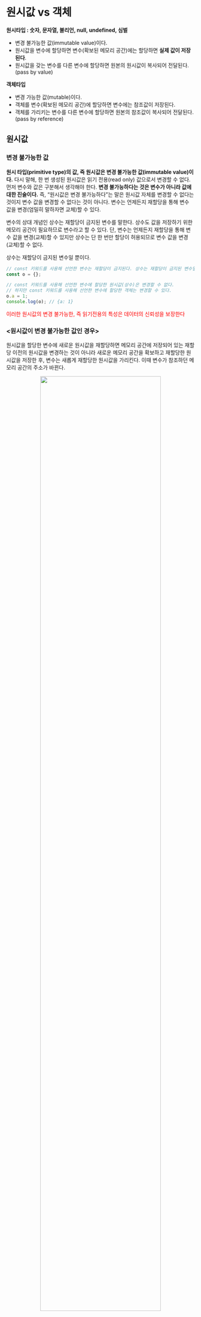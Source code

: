 # 원시값 vs 객체

**원시타입 : 숫자, 문자열, 불리언, null, undefined, 심벌**

- 변경 불가능한 값(immutable value)이다.
- 원시값을 변수에 할당하면 변수(확보된 메모리 공간)에는 할당하면 **실제 값이 저장된다**.
- 원시값을 갖는 변수를 다른 변수에 할당하면 원본의 원시값이 복사되어 전달된다. (pass by value)

**객체타입**

- 변경 가능한 값(mutable)이다.
- 객체를 변수(확보된 메모리 공간)에 할당하면 변수에는 참조값이 저장된다.
- 객체를 가리키는 변수를 다른 변수에 할당하면 원본의 참조값이 복사되어 전달된다. (pass by reference)



## 원시값

### 변경 불가능한 값

**원시 타입(primitive type)의 값, 즉 원시값은 변경 불가능한 값(immutable value)이다.** 다시 말해, 한 번 생성된 원시값은 읽기 전용(read only) 값으로서 변경할 수 없다. 먼저 변수와 값은 구분해서 생각해야 한다. **변경 불가능하다는 것은 변수가 아니라 값에 대한 진술이다.** 즉, “원시값은 변경 불가능하다”는 말은 원시값 자체를 변경할 수 없다는 것이지 변수 값을 변경할 수 없다는 것이 아니다. 변수는 언제든지 재할당을 통해 변수 값을 변경(엄밀히 말하자면 교체)할 수 있다.

변수의 상대 개념인 상수는 재할당이 금지된 변수를 말한다. 상수도 값을 저장하기 위한 메모리 공간이 필요하므로 변수라고 할 수 있다. 단, 변수는 언제든지 재할당을 통해 변수 값을 변경(교체)할 수 있지만 상수는 단 한 번만 할당이 허용되므로 변수 값을 변경(교체)할 수 없다.

상수는 재할당이 금지된 변수일 뿐이다.

```javascript
// const 키워드를 사용해 선언한 변수는 재할당이 금지된다. 상수는 재할당이 금지된 변수일 뿐이다.
const o = {};

// const 키워드를 사용해 선언한 변수에 할당한 원시값(상수)은 변경할 수 없다.
// 하지만 const 키워드를 사용해 선언한 변수에 할당한 객체는 변경할 수 있다.
o.a = 1;
console.log(o); // {a: 1}
```

<span style=color:red>이러한 원시값의 변경 불가능한, 즉 읽기전용의 특성은 데이터의 신뢰성을 보장한다</span>



### <원시값이 변경 불가능한 값인 경우>

원시값을 할당한 변수에 새로운 원시값을 재할당하면 메모리 공간에 저장되어 있는 재할당 이전의 원시값을 변경하는 것이 아니라 새로운 메모리 공간을 확보하고 재할당한 원시값을 저장한 후, 변수는 새롭게 재할당한 원시값을 가리킨다. 이때 변수가 참조하던 메모리 공간의 주소가 바뀐다.

<p align="center"><img src="https://poiemaweb.com/assets/fs-images/11-1.png" width="80%"></p>

- 변수가 참조하던 메모리 공간의 주소가 변경된 이유는 변수에 할당된 원시값이 변경 불가능한 값이기 때문이다. 만약 원시 값이 변경 가능한 값이라면 아래와 같이 변수에 새로운 원시값을 재할당했을 때 변수가 가리키던 메모리 공간의 주소를 바꿀 필요 없이 원시값 자체를 변경했을 것이다.



### <원시값이 변경 가능한 값이라면>



- 하지만 원시값은 변경 불가능한 값이기 때문에 위 그림처럼 직접 변경할 수 없다. **따라서 변수 값을 변경하기 위해 원시값을 재할당하면 새로운 메모리 공간을 확보하고 재할당한 값을 저장한 후, 변수가 참조하던 메모리 공간의 주소를 변경한다.** 이러한 특성을 **<span style=color:red>불변성</span>**이라고 한다.
- **불변성을 갖는 원시값을 할당한 변수는 재할당 이외에 변수 값을 변경할 수 있는 방법이 없다.**



### 문자열과 불변성

원시값을 저장하려면 먼저 확보해야 하는 메모리 공간의 크기를 결정해야 한다. 이를 위해 원시 타입 별로 메모리 공간의 크기가 미리 정해져 있다.

<ECMAScript 사양>

- 문자열 타입 : 2byte
- 숫자 타입 : 8byte
- 이외의 원시 타입은 크기를 명확히 정하지 않아서 브라우저 제조사의 구현에 따라 원시 타입의 크기는 다를 수 있다.

#### 원시값 문자열의 특징

- 문자열은 0개 이상의 문자(character)로 이루어진 집합을 말하며, **1개의 문자는 2바이트의 메모리** 공간에 저장된다.
- 따라서 문자열은 몇 개의 문자로 이뤄졌느냐에 따라 필요한 메모리 공간의 크기가 결정된다.
- 숫자 값은 1도 10000000도 동일한 8바이트가 필요하지만 문자열의 경우 1개의 문자로 이뤄진 문자열은 2바이트, 10개의 문자로 이뤄진 문자열은 20바이트가 필요하다.

```javascript
// 문자열은 0개 이상의 문자들로 이뤄진 집합이다.
var str1 = '';      // 0개의 문자로 이뤄진 문자열(빈 문자열)
var str2 = 'Hello'; // 5개의 문자로 이뤄진 문자열
```

자바스크립트는 개발자의 편의를 위해 원시 타입인 문자열 타입을 제공한다. 이는 자바스크립트의 장점 중 하나다. 자바스크립트의 문자열은 원시 타입이며, 변경 불가능하다. 이것은 문자열이 생성된 이후에는 변경할 수 없음을 의미한다.

```javascript
var str = 'Hello';
str = 'world';
```

1. 첫 번째 문이 실행되면 문자열 'Hello'가 생성되고 식별자 `str`은 문자열 'Hello'가 저장된 메모리 공간의 첫 번째 메모리 셀 주소를 가리킨다.
2. 두 번째 문이 실행되면 이전에 생성된 문자열 'Hello'를 수정하는 것이 아니라 새로운 문자열 'world'를 메모리에 성생하고 식별자 str은 이것을 가리키게 된다.
3. 이 때 문자열 'Hello'와 'world'는 모두 메모리에 존재한다. 식별자 str은 문자열 ‘Hello’를 가리키고 있다가 문자열 ‘world’를 가리키도록 변경되었을 뿐이다.

문자열의 한 문자를 변경해 보자. 문자열은 유사 배열 객체이면서 이터러블이므로 배열과 유사하게 각 문자에 접근할 수 있다.

**<유사 배열 객체(array-like object)>**

<blockquote>유사 배열 객체란 마치 배열처럼 인덱스로 프로퍼티 값에 접근할 수 있고 'length'프로퍼티를 갖는 객체를 말한다. 문자열은 마치 배열처럼 인덱스를 통해 각 문자에 접근할 수 있으며, length 프로퍼티를 갖기 때문에 유사 배열 객체이고 for문으로 순회할 수도 있다.</blockquote>

```javascript
var str = 'string';

// 문자열은 유사 배열이므로 배열과 유사하게 인덱스를 사용해 각 문자에 접근할 수 있다.
// 하지만 문자열은 원시값이므로 변경할 수 없다. 이때 에러가 발생하지 않는다.
str[0] = 'S';

console.log(str); // string
```

- <span style=color:red>`str[0] = 'S'`</span>처럼 이미 생성된 문자열의 읠부 문자를 변경해도 반영되지 않는다.
- 문자열은 변경 불가능한 값이기 때문이다. 이처럼 한 번 생성된 문자열은 읽기 전용 값으로서 변경할 수 없다. 원시값은 어떤 일이 있어도 불변하기 때문이다.
- 그러나 변수에 새로운 문자열을 재할당하는 것은 물론 가능하다. 이는 기존 문자열을 변경하는 것이 아니라 새로운 문자열을 새롭게 할당하는 것이기 때문이다.



## 값에 의한 전달

```javascript
var score = 80;
var copy = score;

console.log(score); // 80
console.log(copy); // 80

score = 100;

console.log(score); // 100
console.log(copy); // ?
```

score 변수에 숫자 값 80을 할당했다. 그리고 copy 변수에 score 변수를 할당했다. 그 후 score 변수에 새로운 숫자 값 100을 재할당하면 copy 변수의 값은 어떻게 변할까?

- 이 질문의 핵심은 '변수에 변수를 할당했을 때 무엇이 어떻게 전달되는가?'이다.
- `copy = score`에서 `score`는 변수 값 80으로 평가되므로 copy에도 당연히 80이 할당된다.
- 이 때 새로운 숫자 값 80이 생성되어 copy 변수에 할당된다.
- **이처럼 변수에 원시값을 갖는 변수를 할당하면 할당받는 변수(copy)에는 할당되는 변수(score)의 원시값이 복사되어 전달된다.** 이를 <span style=color:red>**값에 의한 전달(Pass by value)**</span>이라고 한다.
- 위 예제의 경우 copy 변수에 원시값을 갖는 score 변수를 할당하면 할당받는 변수(copy)에 할다되는 변수(score)의 원시값 80이 복사되어 전달된다.

```javascript
var score = 80;

// copy 변수에는 score 변수의 값 80이 복사되어 할당된다.
var copy = score;

console.log(score, copy); // 80  80
console.log(score === copy); // true
```

이 때 score 변수와 copy 변수는 숫자 값 80을 갖는다는 점에서는 동일하지만 **score 변수와 copy 변수의 값 80은 다른 메모리 공간에 저장된 별개의 값이다.**



```javascript
var score = 80;

// copy 변수에는 score 변수의 값 80이 복사되어 할당된다.
var copy = score;

console.log(score, copy);    // 80  80
console.log(score === copy); // true

// score 변수와 copy 변수의 값은 다른 메모리 공간에 저장된 별개의 값이다.
// 따라서 score 변수의 값을 변경해도 copy 변수의 값에는 어떠한 영향도 주지 않는다.
score = 100;

console.log(score, copy);    // 100  80
console.log(score === copy); // false
```

score 변수의 값을 변경해도 copy 변수의 값에는 어떠한 영향도 주지 않는다.



사실 위 그림은 실제 자바스크립트 엔진의 내부 동작과 정확히 일치하지 않을 수 있다. ECMAScript 사양에는 변수를 통해 메모리를 어떻게 관리해야 하는지 명확하게 정의되어 있지 않다.

참고로 “값에 의한 전달”이라는 용어는 자바스크립트를 위한 용어가 아니므로 사실 오해가 있을 수도 있다. **엄격하게 표현하면 변수에는 값이 전달되는 것이 아니라 메모리 주소가 전달되기 때문이다. 이는 변수와 같은 식별자는 값이 아니라 메모리 주소를 기억하고 있기 때문이다.**

```javascript
var x = 10;
```

- 위 예제의 경우 할당 연산자는 숫자 리터럴 10에 의해 생성된 숫자 값  10이 저장된 메모리 공간의 주소를 전달한다.
- 이로써 식별자 x는 메모리 공간에 저장된 숫자 값 10을 식별할 수 있다.

```javascript
var copy = score;
```

- 위 예제의 경우 score는 식별자 표현식으로서 숫자 값 80으로 평가된다. 이때 두 가지 평가 방식이 가능하다.
  1. 새로운 80을 생성(복사)해서 메모리 주소를 전달한다. 이 방식은 할당 시점에 두 변수가 기억하는 메모리 주소가 다르다.
  2. score의 변수값 80의 메모리 주소를 그대로 전달하는 방식. 이 방식은 할당 시점에 두 변수가 기억하는 메모리 주소가 같다.
- **이처럼 '값에 의한 전달'도 사실은 값을 전달하는 것이 아니라 메모리 주소를 전달한다. 단, 전달된 메모리 주소를 통해 메모리 공간에 접근하면 값을 참조할 수 있다.**

- 하지만 중요한 점은 결국 **두 변수의 원시값은 서로 다른 메모리 공간에 저장된 별개의 값이 되어 어느 한쪽에서 재할당을 통해 값을 변경하더라도 서로 간섭할 수 없다는 것이다.**



## 객체

- 객체는 프로퍼티의 개수가 정해져 있지 않으며, 동적으로 추가되고 삭제할 수 있다. **객체는 원시값과 같이 확보해야 할 메모리 공간의 크기를 사전에 정해 둘 수 없다.**
- 원시값은 상대적으로 적은 메모리를 소비하지만 객체는 경우에 따라 크기가 매우 클수도 있다.

#### 자바스크립트 객체의 관리 방식

<blockquote>자바스크립트 객체는 프로퍼티 키를 인덱스로 사용하는 해시 테이블(hash table)이라고 생각할 수 있다. 대부분의 자바스크립트 엔진은 해시 테이블과 유사하지만 높은 성능을 위해 일반적인 해시 테이블보다 나은 방법으로 객체를 구현한다.</blockquote>



- 자바, C++ 같은 클래스 기반 객체지향 프로그래밍 언어는 사전에 정의된 클래스를 기반으로 객체(인스턴스)를 생성한다. **다시 말해, 객체를 생성하기 전에 이미 프로퍼티와 메서드가 정해져 있으며 그대로 객체를 생성한다. 객체가 생성된 이후에는 프로퍼티를 추가하거나 삭제할 수 없다.**
- 하지만 자바스크립트는 클래스 없이 객체를 생성할 수 있으며 객체가 생성된 이후라도 동적으로 프로퍼티와 메서드를 추가할 수 있다.
- **이는 사용하기 매우 편리하지만 성능 면에서는 이론적으로 클래스 기반 객체지향 프로그래밍 언어의 객체보다 생성과 프로퍼티 접근에 비용이 더 많이 든다.**
- 따라서 V8 자바스크립트 엔진에서는 프로퍼티에 접근하기 위해 동적 탐색(dynamic lookup)대신 **히든 클래스(hidden class)**라는 방식을 사용해 어느 정도의 성능을 보장한다.
- 히든 클래스는 자바와 같이 고정된 객체 레이아웃(클래스)와 유사하게 동작한다.



### 변경 가능한 값

**객체 타입의 값, 즉 객체는 변경 가능한 값(mutable value)이다.**

```javascript
var person = {
    name : 'Cho'
};
```

원시값을 할당한 변수가 기억하는 메모리 주소를 통해 메모리 공간에 접근하면 원시값에 접근할 수 있다. 즉 원시 값을 할당한 변수는 원시값 자체를 값으로 갖는다.

하지만 객체를 할당한 변수가 기억하는 메모리 주소를 통해 메모리 공간에 접근하면 **참조값(reference value)**에 접근할 수 있다. 

**참조값은 생성된 객체가 저장된 메모리 공간의 주소 그 자체다.**



위 그림을 보면 객체를 할당한 변수에는 생성된 객체가 실제로 저장된 메모리 공간의 주소가 저장되어 있다. 이 값을 **참조값**이라고 한다. 변수는 이 참조값을 통해 객체에 접근할 수 있다.

원시값을 할당한 변수를 참조하면 메모리에 저장되어 있는 원시값에 접근한다. 하지만 객체를 할당한 변수를 참조하면 메모리에 저장되어 있는 참조값을 통해 실제 객체에 접근한다.

```javascript
// 할당이 이뤄지는 시점에 객체 리터럴이 해석되고, 그 결과 객체가 생성된다.
var person = {
  name: 'Lee'
};

// person 변수에 저장되어 있는 참조값으로 실제 객체에 접근해서 그 객체를 반환한다.
console.log(person); // {name: "Lee"}
```

- 일반적으로 원시값을 할당한 변수의 경우 "변수는 O값을 갖는다" 또는 "변수의 값은 O이다."라고 표현한다.
- 하지만 객체를 할당한 변수의 경우 '변수는 객체를 참조하고 있다', '변수는 객체를 가리키고 있다(point)' 라고 표현한다.
- 즉, 위의 예제에서 person 변수는 객체 `{name : 'Lee'}`를 가리키고(참조하고) 있다.

**원시값은 변경 불가능한 값이므로 원시값을 갖는 변수의 값을 변경하려면 재할당 외에는 방법이 없다. 하지만 객체는 변경 가능한 값이다. 따라서 객체를 할당한 변수는 재할당 없이 객체를 직접 변경할 수 있다.**

**즉, 재할당 없이 프로퍼티를 동적으로 추가할 수도 있고 프로퍼티 값을 갱신할 수도 있으며 프로퍼티 자체를 삭제할 수도 있다.**

```javascript
var person = {
  name: "Lee",
};

// 프로퍼티 값 갱신
person.name = "Kim";

// 프로퍼티 동적 생성
person.address = "Seoul";

console.log(person); // {name: "Kim", address: "Seoul"}
```

- 원시값은 변경 불가능한 값이므로 원시값을 갖는 변수의 값을 변경하려면 재할당을 통해 메모리에 원시값을 새롭게 생성해야 한다. 하지만 객체는 변경 가능한 값이므로 메모리에 저장된 객체를 직접 수정할 수 있다. 이 때 객체를 할당한 변수에 재할당을 하지 않았으므로 객체를 할당한 변수의 참조값은 변경되지 않는다.



객체를 생성하고 관리하는 방식은 매우 복잡하고 비용이 많이 든다. 객체를 변경할 때마다 원시값처럼 이전 값을 복사해서 새롭게 생성한다면 명확하고 신뢰성 확보에 좋겠지만 객체는 크기가 매우 클수도 있고 프로퍼티의 값이 객체일 수도 있어서 복사해서 생성하는 비용이 많이든다.

따라서 메모리를 효율적으로 사용하기 위해, 그리고 객체를 복사해 생성하는 비용을 절약하여 성능을 향상시키기 위해 객체는 변경 가능한 값으로 설계했다.

그러나 이러한 구조적 단점에 따른 부작용이 있는데 그것은 원시값과는 다르게 **여러 개의 식별자가 하나의 객체를 공유할 수 있다는 점이다.**



## 얕은 복사(shallow copy) vs 깊은 복사(deep copy)

**객체를 프로퍼티 값으로 갖는 경우 얕은 복사는 한 단계까지만 복사하는 것을 말하고 깊은 복사는 객체에 중첩되어 있는 객체까지 모두 복사하는 것을 말한다.**

```javascript
const o = {
  a: {
    b: 2
  },
  f() {}
};

// 얕은 복사
let c = { ...o }; // "35. 스프레드 문법" 참고
console.log(o === c); // false
console.log(o.a === c.a); // true

// 얕은 복사
c = Object.assign({}, o);
console.log(o === c); // false
console.log(o.a === c.a); // true

// JSON.parse와 JSON.stringify를 사용한 깊은 복사
c = JSON.parse(JSON.stringify(o));
console.log(o === c); // false
console.log(o.a === c.a); // false
// 메서드가 사라진다!
console.log(c.f); // undefined

// lodash의 cloneDeep을 사용한 깊은 복사
// "npm install lodash"로 lodash를 설치한 후, Node.js 환경에서 실행
const _ = require('lodash');

c = _.cloneDeep(o);
console.log(o === c); // false
console.log(o.a === c.a); // false
console.log(c.f); // f
```

얕은 복사와 깊은 복사로 생성된 객체는 원본과는 다른 객체다. 즉, 원본과 복사본은 참조값이 다른 별개의 객체다. 하지만 얕은 복사는 객체에 중첩되어 있는 객체의 경우 참조값을 복사하고 깊은 복사는 객체에 중첩되어 있는 객체까지 모두 복사해서 원시값처럼 완전한 복사본을 만든다는 차이가 있다.

**원시값을 할당한 변수를 다른 변수에 할당하는 것을 깊은 복사, 객체를 할당한 변수를 다른 변수에 할당하는 것을 얕은 복사라고 부르는 경우도 있다.**

```javascript
const v = 1;

// "깊은 복사"라고 부르기도 한다
const c1 = v;
console.log(v === c1);

const o = { x: 1 };

// "얕운 복사"라고 부르기도 한다
const c2 = o;
console.log(c2 === o);
```



## 참조에 의한 전달

```javascript
var person = {
    name : 'Lee'
};

// 참조값을 복사(얕은 복사)
var copy = person;
```

객체를 가리키는 변수(원본, person)을 다른 변수(사본, copy)에 할당하면 원본의 참조값이 복사되어 전달된다. 이를 **참조에 의한 전달(pass by reference)**이라고 한다.



- 위 그림처럼 원본 person을 사본 copy에 할당하면 우너본 person의 참조값을 복사해서 copy에 저장한다.
- 이 때 원본 person과 사본 copy는 **저장된 메모리 주소는 다르지만 동일한 참조값을 갖는다.**
- 따라서, 원본 person과 사본 copy 모두 동일한 객체를 가리키게 되는 것이다. 이것은 두 개의 식별자가 하나의 객체를 공유한다는 것을 의미한다.
- 즉, 원본 또는 사본 중 어느 한쪽에서 객체를 변경(*변수에 새로운 객체를 재할당하는 것이 아니라 객체의 프로퍼티 값을 변경하거나 프로퍼티를 추가, 삭제*)하면 서로 영향을 주고 받는다.

```javascript
var person = {
  name: 'Lee'
};

// 참조값을 복사(얕은 복사). copy와 person은 동일한 참조값을 갖는다.
var copy = person;

// copy와 person은 동일한 객체를 참조한다.
console.log(copy === person); // true

// copy를 통해 객체를 변경한다.
copy.name = 'Kim';

// person을 통해 객체를 변경한다.
person.address = 'Seoul';

// copy와 person은 동일한 객체를 가리킨다.
// 따라서 어느 한쪽에서 객체를 변경하면 서로 영향을 주고 받는다.
console.log(person); // {name: "Kim", address: "Seoul"}
console.log(copy);   // {name: "Kim", address: "Seoul"}
```

- 결국 **"값에 의한 전달"과 "참조에 의한 전달"은 식별자가 기억하는 메모리 공간에 저장되어 있는 값을 복사해서 전달한다는 면에서 동일하다.**
- 다만 식별자가 기억하는 메모리 공간, 즉 변수에 저장되어 있는 값이 원시값이냐 참조값이냐의 차이만 있을 뿐이다.
- 따라서 **자바스크립트에는 "참조에 의한 전달"은 존재하지 않고 "값에 의한 전달 만이"존재한다고 할 수 있다.**

```javascript
var person1 = {
  name: 'Lee'
};

var person2 = {
  name: 'Lee'
};

console.log(person1 === person2); // false
console.log(person1.name === person2.name); // true
```

1번은 참조값을 비교하는 연산이다. person1과 person2는 각각 다른 메모리상의 참조값을 가지고 있으므로 false이고 2번은 각각 프로퍼티의 값을 비교하기 때문에 true가 나온다.